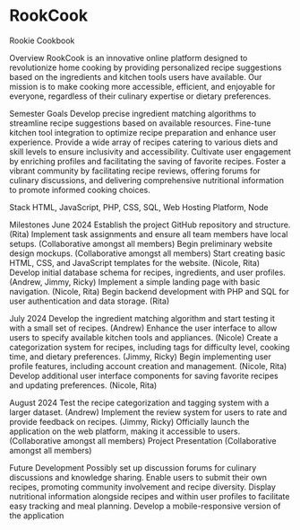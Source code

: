 # RookCook
Rookie Cookbook

Overview
RookCook is an innovative online platform designed to revolutionize home cooking by providing personalized recipe suggestions based on the ingredients and kitchen tools users have available. Our mission is to make cooking more accessible, efficient, and enjoyable for everyone, regardless of their culinary expertise or dietary preferences.

Semester Goals
Develop precise ingredient matching algorithms to streamline recipe suggestions based on available resources.
Fine-tune kitchen tool integration to optimize recipe preparation and enhance user experience. 
Provide a wide array of recipes catering to various diets and skill levels to ensure inclusivity and accessibility.
Cultivate user engagement by enriching profiles and facilitating the saving of favorite recipes. 
Foster a vibrant community by facilitating recipe reviews, offering forums for culinary discussions, and delivering comprehensive nutritional information to promote informed cooking choices.

Stack
HTML, JavaScript, PHP, CSS, SQL, Web Hosting Platform, Node

Milestones
June 2024
Establish the project GitHub repository and structure. (Rita)
Implement task assignments and ensure all team members have local setups. (Collaborative amongst all members)
Begin preliminary website design mockups. (Collaborative amongst all members)
Start creating basic HTML, CSS, and JavaScript templates for the website. (Nicole, Rita)
Develop initial database schema for recipes, ingredients, and user profiles. (Andrew, Jimmy, Ricky)
Implement a simple landing page with basic navigation. (Nicole, Rita)
Begin backend development with PHP and SQL for user authentication and data storage. (Rita)

July 2024
Develop the ingredient matching algorithm and start testing it with a small set of recipes. (Andrew)
Enhance the user interface to allow users to specify available kitchen tools and appliances. (Nicole)
Create a categorization system for recipes, including tags for difficulty level, cooking time, and dietary preferences. (Jimmy, Ricky)
Begin implementing user profile features, including account creation and management. (Nicole, Rita)
Develop additional user interface components for saving favorite recipes and updating preferences. (Nicole, Rita)

August 2024
Test the recipe categorization and tagging system with a larger dataset. (Andrew)
Implement the review system for users to rate and provide feedback on recipes. (Jimmy, Ricky)
Officially launch the application on the web platform, making it accessible to users. (Collaborative amongst all members)
Project Presentation  (Collaborative amongst all members)

Future Development
Possibly set up discussion forums for culinary discussions and knowledge sharing.
Enable users to submit their own recipes, promoting community involvement and recipe diversity.
Display nutritional information alongside recipes and within user profiles to facilitate easy tracking and meal planning.
Develop a mobile-responsive version of the application
